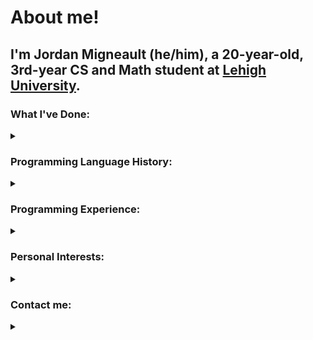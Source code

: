 <!--
**JordanMigneault/JordanMigneault** is a ✨ _special_ ✨ repository because its `README.md` (this file) appears on your GitHub profile.

Here are some ideas to get you started:

- 🔭 I’m currently working on ...
- 🌱 I’m currently learning ...
- 👯 I’m looking to collaborate on ...
- 🤔 I’m looking for help with ...
- 💬 Ask me about ...
- 📫 How to reach me: ...
- 😄 Pronouns: ...
- ⚡ Fun fact: ...
-->

# About me!
## I'm Jordan Migneault (he/him), a 20-year-old, 3rd-year CS and Math student at [Lehigh University](https://www1.lehigh.edu/home).


### What I've Done:
<details>

<summary></summary>

- IT Intern at [KPM Exceptional LLC](http://kpmedi.net/), a power equipment distributor based in Landing, New Jersey (Sept. 2018 - Jan. 2023).

- Head programmer of [FRC Team 4361](https://roxbotix.org/) during sophomore and junior seasons (2019 - 2020).

- CEO of [FRC Team 4361](https://roxbotix.org/) during senior season (2021).

- Cybersecurity Intern at [Parx Casino](https://www.parxcasino.com), a casino located in Bensalem, Pennsylvania (May 2023 - Present).

</details>

### Programming Language History:
<details>

<summary></summary>
  
- C# (Started 2017) :musical_score:
- Java (Started 2017) :coffee:
- Python (Started 2018) :snake:
- SQL (Started 2018) :card_index_dividers:
- ASP.Net (Started 2018) :desktop_computer:
- JavaScript (Started 2021) :black_nib:
- HTML/CSS (Started 2021) 🖌️
- R (Started 2022) :bar_chart:
- C/C++ (Started 2023) 🛠️
- Assembly (x86) (Started 2023) 🧱

</details>

### Programming Experience:
<details>

<summary></summary>

- Tele-operated and Autonomous Robot Control (Java & Python)
- Front-end Web Development (ASP.Net, HTML, CSS, JavaScript, TypeScript, C#)
- Back-end Web Development (Java, C#, JavaScript)
- Application Development (Java, C#, JavaScript)
- Web-Scraping (Python)
- WebAPIs (C#)
- Database Interfacing (SQL)
- Data Analysis (Python, R)
- Small-Medium Size Systems (C/C++)

</details>

### Personal Interests:
<details>

<summary></summary>

- Video Games 🎮
- Custom Keyboards ⌨️
- Football 🏈🦅
- Reading :book:

</details>

### Contact me:
<details>

<summary></summary>

#### [:camera_flash: - Instagram](https://www.instagram.com/jordan.migneault/)
#### [:mailbox: - Email](mailto:jmigno66@aol.com?subject=From%20GitHub!)
#### [:briefcase: - LinkedIn](https://www.linkedin.com/in/jordan-migneault-31805b20b/)

</details>
